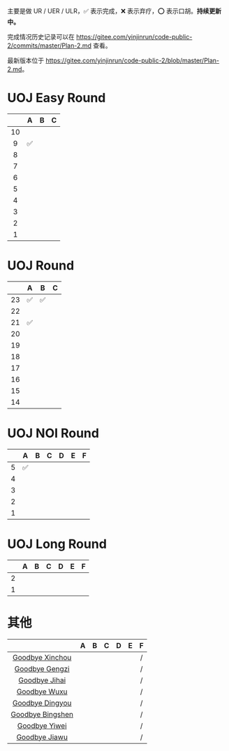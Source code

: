 主要是做 UR / UER / ULR，✅ 表示完成，❌ 表示弃疗，⭕ 表示口胡。**持续更新中。**

完成情况历史记录可以在 <https://gitee.com/yinjinrun/code-public-2/commits/master/Plan-2.md> 查看。

最新版本位于 <https://gitee.com/yinjinrun/code-public-2/blob/master/Plan-2.md>。

# UOJ Easy Round

|      |  A   |  B   |  C   |
| :--: | :--: | :--: | :--: |
| $10$ |      |      |      |
| $9$  |  ✅   |      |      |
| $8$  |      |      |      |
| $7$  |      |      |      |
| $6$  |      |      |      |
| $5$  |      |      |      |
| $4$  |      |      |      |
| $3$  |      |      |      |
| $2$  |      |      |      |
| $1$  |      |      |      |

# UOJ Round

|      |  A   |  B   |  C   |
| :--: | :--: | :--: | :--: |
| $23$ |  ✅   |  ✅   |      |
| $22$ |      |      |      |
| $21$ |  ✅   |      |      |
| $20$ |      |      |      |
| $19$ |      |      |      |
| $18$ |      |      |      |
| $17$ |      |      |      |
| $16$ |      |      |      |
| $15$ |      |      |      |
| $14$ |      |      |      |

# UOJ NOI Round

|      |  A   |  B   |  C   |  D   |  E   |  F   |
| :--: | :--: | :--: | :--: | :--: | :--: | :--: |
| $5$  |  ✅   |      |      |      |      |      |
| $4$  |      |      |      |      |      |      |
| $3$  |      |      |      |      |      |      |
| $2$  |      |      |      |      |      |      |
| $1$  |      |      |      |      |      |      |

# UOJ Long Round

|      |  A   |  B   |  C   |  D   |  E   |  F   |
| :--: | :--: | :--: | :--: | :--: | :--: | :--: |
| $2$  |      |      |      |      |      |      |
| $1$  |      |      |      |      |      |      |

# 其他

|                                               |  A   |  B   |  C   |  D   |  E   |  F   |
| :-------------------------------------------: | :--: | :--: | :--: | :--: | :--: | :--: |
| [Goodbye Xinchou](https://uoj.ac/contest/74)  |      |      |      |      |      |  /   |
|  [Goodbye Gengzi](https://uoj.ac/contest/60)  |      |      |      |      |      |  /   |
|  [Goodbye Jihai](https://uoj.ac/contest/50)   |      |      |      |      |      |  /   |
|   [Goodbye Wuxu](https://uoj.ac/contest/48)   |      |      |      |      |      |  /   |
| [Goodbye Dingyou](https://uoj.ac/contest/42)  |      |      |      |      |      |  /   |
| [Goodbye Bingshen](https://uoj.ac/contest/37) |      |      |      |      |      |  /   |
|  [Goodbye Yiwei](https://uoj.ac/contest/24)   |      |      |      |      |      |  /   |
|   [Goodbye Jiawu](https://uoj.ac/contest/8)   |      |      |      |      |      |  /   |

